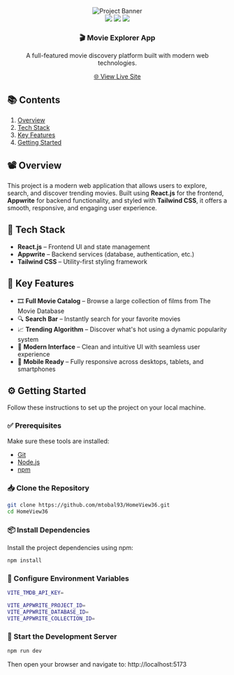 <div align="center">
  <img src="https://cdn-icons-png.flaticon.com/512/168/168843.png" alt="Project Banner" />

  <div>
    <img src="https://img.shields.io/badge/React.js-20232A?style=for-the-badge&logo=react&logoColor=61DAFB" />
    <img src="https://img.shields.io/badge/Appwrite-FF3366?style=for-the-badge&logo=appwrite&logoColor=white" />
    <img src="https://img.shields.io/badge/Tailwind_CSS-38B2AC?style=for-the-badge&logo=tailwind-css&logoColor=white" />
  </div>

  <h3>🎬 Movie Explorer App</h3>
  <p>A full-featured movie discovery platform built with modern web technologies.</p>

   <p><a href="https://hpanel.hostinger.com/websites/darkred-cheetah-623065.hostingersite.com" target="_blank">
    🌐 View Live Site
  </a></p>
  
</div>



## 📚 Contents

1. [Overview](#overview)  
2. [Tech Stack](#tech-stack)  
3. [Key Features](#key-features)  
4. [Getting Started](#getting-started)  



## 📽️ Overview

This project is a modern web application that allows users to explore, search, and discover trending movies. Built using **React.js** for the frontend, **Appwrite** for backend functionality, and styled with **Tailwind CSS**, it offers a smooth, responsive, and engaging user experience.



## 🧰 Tech Stack

- **React.js** – Frontend UI and state management  
- **Appwrite** – Backend services (database, authentication, etc.)  
- **Tailwind CSS** – Utility-first styling framework  



## 🌟 Key Features

- 🎞 **Full Movie Catalog** – Browse a large collection of films from The Movie Database  
- 🔍 **Search Bar** – Instantly search for your favorite movies  
- 📈 **Trending Algorithm** – Discover what's hot using a dynamic popularity system  
- 💎 **Modern Interface** – Clean and intuitive UI with seamless user experience  
- 📱 **Mobile Ready** – Fully responsive across desktops, tablets, and smartphones



## ⚙️ Getting Started

Follow these instructions to set up the project on your local machine.

### ✅ Prerequisites

Make sure these tools are installed:

- [Git](https://git-scm.com/)  
- [Node.js](https://nodejs.org/)  
- [npm](https://www.npmjs.com/)

### 📥 Clone the Repository

```bash
git clone https://github.com/mtobal93/HomeView36.git
cd HomeView36
```


### 📦 Install Dependencies

Install the project dependencies using npm:

```bash
npm install
```


### 🔐 Configure Environment Variables

```bash
VITE_TMDB_API_KEY=

VITE_APPWRITE_PROJECT_ID=
VITE_APPWRITE_DATABASE_ID=
VITE_APPWRITE_COLLECTION_ID=
```


### 🚀 Start the Development Server

```bash
npm run dev
```

Then open your browser and navigate to: http://localhost:5173

